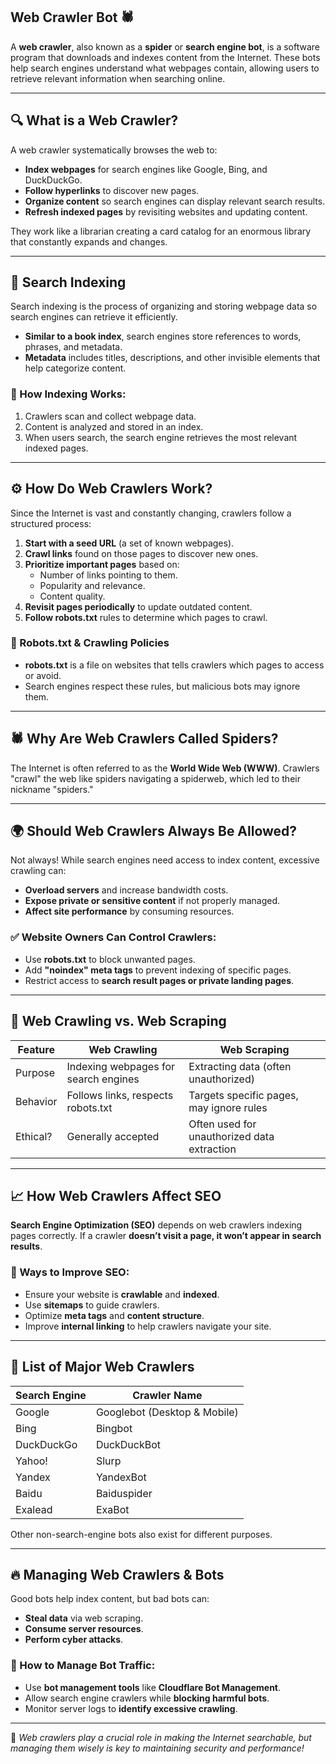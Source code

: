 ## Web Crawler Bot 🕷️

A **web crawler**, also known as a **spider** or **search engine bot**, is a software program that downloads and indexes content from the Internet. These bots help search engines understand what webpages contain, allowing users to retrieve relevant information when searching online.

---

## 🔍 What is a Web Crawler?
A web crawler systematically browses the web to:
- **Index webpages** for search engines like Google, Bing, and DuckDuckGo.
- **Follow hyperlinks** to discover new pages.
- **Organize content** so search engines can display relevant search results.
- **Refresh indexed pages** by revisiting websites and updating content.

They work like a librarian creating a card catalog for an enormous library that constantly expands and changes.

---

## 📖 Search Indexing
Search indexing is the process of organizing and storing webpage data so search engines can retrieve it efficiently.
- **Similar to a book index**, search engines store references to words, phrases, and metadata.
- **Metadata** includes titles, descriptions, and other invisible elements that help categorize content.

### 🔑 How Indexing Works:
1. Crawlers scan and collect webpage data.
2. Content is analyzed and stored in an index.
3. When users search, the search engine retrieves the most relevant indexed pages.

---

## ⚙️ How Do Web Crawlers Work?
Since the Internet is vast and constantly changing, crawlers follow a structured process:

1. **Start with a seed URL** (a set of known webpages).
2. **Crawl links** found on those pages to discover new ones.
3. **Prioritize important pages** based on:
   - Number of links pointing to them.
   - Popularity and relevance.
   - Content quality.
4. **Revisit pages periodically** to update outdated content.
5. **Follow robots.txt** rules to determine which pages to crawl.

### 📜 Robots.txt & Crawling Policies
- **robots.txt** is a file on websites that tells crawlers which pages to access or avoid.
- Search engines respect these rules, but malicious bots may ignore them.

---

## 🕷️ Why Are Web Crawlers Called Spiders?
The Internet is often referred to as the **World Wide Web (WWW)**. Crawlers "crawl" the web like spiders navigating a spiderweb, which led to their nickname "spiders."

---

## 🌍 Should Web Crawlers Always Be Allowed?
Not always! While search engines need access to index content, excessive crawling can:
- **Overload servers** and increase bandwidth costs.
- **Expose private or sensitive content** if not properly managed.
- **Affect site performance** by consuming resources.

### ✅ Website Owners Can Control Crawlers:
- Use **robots.txt** to block unwanted pages.
- Add **"noindex" meta tags** to prevent indexing of specific pages.
- Restrict access to **search result pages or private landing pages**.

---

## 🔄 Web Crawling vs. Web Scraping
| **Feature**      | **Web Crawling** | **Web Scraping** |
|-----------------|----------------|----------------|
| Purpose | Indexing webpages for search engines | Extracting data (often unauthorized) |
| Behavior | Follows links, respects robots.txt | Targets specific pages, may ignore rules |
| Ethical? | Generally accepted | Often used for unauthorized data extraction |

---

## 📈 How Web Crawlers Affect SEO
**Search Engine Optimization (SEO)** depends on web crawlers indexing pages correctly. If a crawler **doesn’t visit a page, it won’t appear in search results**. 

### 🔹 Ways to Improve SEO:
- Ensure your website is **crawlable** and **indexed**.
- Use **sitemaps** to guide crawlers.
- Optimize **meta tags** and **content structure**.
- Improve **internal linking** to help crawlers navigate your site.

---

## 🤖 List of Major Web Crawlers
| **Search Engine** | **Crawler Name** |
|-----------------|----------------|
| Google | Googlebot (Desktop & Mobile) |
| Bing | Bingbot |
| DuckDuckGo | DuckDuckBot |
| Yahoo! | Slurp |
| Yandex | YandexBot |
| Baidu | Baiduspider |
| Exalead | ExaBot |

Other non-search-engine bots also exist for different purposes.

---

## 🔥 Managing Web Crawlers & Bots
Good bots help index content, but bad bots can:
- **Steal data** via web scraping.
- **Consume server resources**.
- **Perform cyber attacks**.

### 🔹 How to Manage Bot Traffic:
- Use **bot management tools** like **Cloudflare Bot Management**.
- Allow search engine crawlers while **blocking harmful bots**.
- Monitor server logs to **identify excessive crawling**.

---

📌 *Web crawlers play a crucial role in making the Internet searchable, but managing them wisely is key to maintaining security and performance!*
